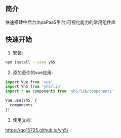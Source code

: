 ## 简介

快速搭建中后台(hpaPaaS平台)可视化能力的常用组件库

## 快速开始

1. 安装:

```bash
npm install --save yh5
```

2. 添加至你的vue应用:

```javascript
import Vue from 'vue'
import Yh5 from 'yh5/lib'
import * as components from 'yh5/lib/components'

Vue.use(Yh5, {
  components
})
```

3. 使用文档:

https://qq15725.github.io/yh5/